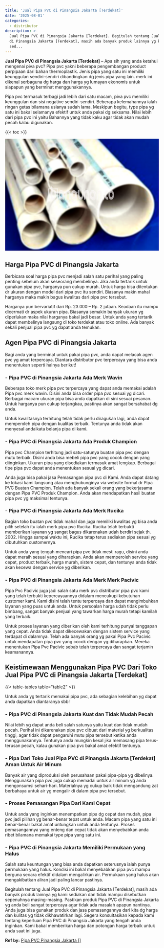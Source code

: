 ```yaml
---
title: 'Jual Pipa PVC di Pinangsia Jakarta [Terdekat]'
date: '2025-08-01'
categories:
  - distributor
description: >-
  Jual Pipa PVC di Pinangsia Jakarta [Terdekat]. Begitulah tentang Jual Pipa PVC
  di Pinangsia Jakarta [Terdekat], masih ada banyak produk lainnya yg kami
  sed...
---
```


**Jual Pipa PVC di Pinangsia Jakarta \[Terdekat\]** – Apa sih yang anda ketahui mengenai piva pvc? Pipa pvc yakni beberapa pengembangan product perpipaan dari bahan thermoplastik. Jenis pipa yang satu ini memiliki keunggulan sendiri-sendiri dibandingkan dg jenis pipa yang lain. merk ini dikenal serbaguna dg harga dan harga yg lumayan ekonomis untuk siapapun yang berminat menggunakannya.

Pipa pvc termasuk terbagi jadi lebih dari satu macam, piva pvc memiliki keunggulan dan sisi negative sendiri-sendiri. Beberapa kelemahannya ialah ringan getas bilamana usianya sudah lama. Meskipun begitu, type pipa yg satu ini bakal selamanya efektif untuk anda pakai dg seksama. Nilai lebih dari pipa pvc ini yaitu Bahannya yang tidak kaku agar tidak akan mudah pecah kalau digunakan.

{{< toc >}}

![Jual Pipa PVC di Pinangsia Jakarta [Terdekat]](/images/jaul-pipa-pvc-13.png)

## Harga Pipa PVC di Pinangsia Jakarta

Berbicara soal harga pipa pvc menjadi salah satu perihal yang paling penting sebelum akan seseorang membelinya. Jika anda tertarik untuk gunakan pipa pvc, harganya pun cukup murah. Untuk harga bisa ditentukan dr ukuran dengan model dari pipa pvc itu sendiri. Biasanya makin mahal harganya maka makin bagus kwalitas dari pipa pvc tersebut.

Harganya pun bervariatif dari Rp. 23.000 – Rp. 2 jutaan. Keadaan itu mampu dicermati dr aspek ukuran pipa. Biasanya semakin banyak ukuran yg diperlukan maka nilai harganya bakal jadi besar. Untuk anda yang tertarik dapat membelinya langsung di toko terdekat atau toko online. Ada banyak sekali penjual pipa pvc yg dapat anda temukan.

## Agen Pipa PVC di Pinangsia Jakarta

Bagi anda yang berminat untuk pakai pipa pvc, anda dapat melacak agen pvc yg amat terpercaya. Diantara distributor pvc terpercaya yang bisa anda menentukan seperti halnya berikut!

### \- Pipa PVC di Pinangsia Jakarta Ada Merk Wavin

Beberapa toko merk pipa pvc terpercaya yang dapat anda memakai adalah Pipa pvc merk wavin. Disini anda bisa order pipa pvc sesuai yg dicari. Berbagai macam ukuran pipa bisa anda dapatkan di sini sesuai pesanan. Untuk harganya pun cukup terjangkau, pastinya akan sangat bersahabat dg anda.

Untuk kwalitasnya terhitung telah tidak perlu diragukan lagi, anda dapat memperoleh pipa dengan kualitas terbaik. Tentunya anda tidak akan menyesal andaikata belanja pipa di kami.

### \- Pipa PVC di Pinangsia Jakarta Ada Produk Champion

Pipa pvc Champion terhitung jadi satu-satunya buatan pipa pvc dengan mutu terbaik. Disini anda bisa mebeli pipa pvc yang cocok dengan yang diinginkan. Ukuran pipa yang disediakan termasuk amat lengkap. Berbagai tipe pipa pvc dapat anda menentukan sesuai yg dicari.

Anda juga bisa pakai jasa Pemasangan pipa pvc di Kami. Anda dapat datang ke lokasi kami langsung atau menghubunginya via website formal dr Pipa PVC Buatan Champion. Telah ada banyak sekali orang yang bekerjasama dengan Pipa PVC Produk Champion. Anda akan mendapatkan hasil buatan pipa pvc yg maksimal tentunya.

### \- Pipa PVC di Pinangsia Jakarta Ada Merk Rucika

Bagian toko buatan pvc tidak mahal dan juga memiliki kwalitas yg bisa anda pilih setelah itu ialah merk pipa pvc Rucika. Rucika telah terbukti memberikan layanan yg sangat bagus dikarenakan udah berdiri sejak th. 2002. Hingga sampai waktu ini, Rucika tetap terus sediakan pipa sesuai yg dibutuhkan customernya.

Untuk anda yang tengah mencari pipa pvc tidak mesti ragu, disini anda dapat meraih sesuai yang diharapkan. Anda akan memperoleh service yang cepat, product terbaik, harga murah, sistem cepat, dan tentunya anda tidak akan kecewa dengan service yg diberikan.

### \- Pipa PVC di Pinangsia Jakarta Ada Merk Merk Pacivic

Pipa Pvc Pacivic juga jadi salah satu merk pvc distributor pipa pvc kami yang telah terbukti kepercayaannya didalam mencukupi kebutuhan customer kami. Kami disini telah tentu terpercaya dan dapat mengimbuhkan layanan yang puas untuk anda. Untuk persoalan harga udah tidak perlu bimbang, sangat banyak penjual yang tawarkan harga murah tetapi kamilah yang terbaik.

Untuk proses layanan yang diberikan oleh kami terhitung punyai tanggapan yang cepat. Anda tidak dapat dikecewakan dengan sistem service yang terdapat di dalamnya. Telah ada banyak orang yg pakai Pipa Pvc Pacivic untuk mendapatan pipa pvc yang cocok dengan yg diharapkan. Mereka menentukan Pipa Pvc Pacivic sebab telah terpercaya dan sangat terjamin keamanannya.

## Keistimewaan Menggunakan Pipa PVC Dari Toko Jual Pipa PVC di Pinangsia Jakarta \[Terdekat\]

{{< table-tables table="table2" >}}

Untuk anda yg tertarik memakai pipa pvc, ada sebagian kelebihan yg dapat anda dapatkan diantaranya sbb!

### \- Pipa PVC di Pinangsia Jakarta Kuat dan Tidak Mudah Pecah

Nilai lebih yg dapat anda beli salah satunya yaitu kuat dan tidak mudah pecah. Perihal ini dikarenakan pipa pvc dibuat dari material yg berkualitas tinggi, agar tidak dapat pengaruhi mutu pipa tersebut ketika anda menggunakannya. Tentunya anda mungkin kesal jika memasang pipa terus-terusan pecah, kalau gunakan pipa pvc bakal amat efektif tentunya.

### \- Pipa Dari Toko Jual Pipa PVC di Pinangsia Jakarta \[Terdekat\] Aman Untuk Air Minum

Banyak air yang diproduksi oleh perusahaan pakai pipa-pipa yg dibelinya. Menggunakan pipa pvc juga cukup memadai untuk air minum yg anda mengonsumsi sehari-hari. Materialnya yg cukup baik tidak mengandung zat berbahaya untuk air yg mengalir di dalam pipa pvc tersebut.

### \- Proses Pemasangan Pipa Dari Kami Cepat

Untuk anda yang inginkan menempatkan pipa dg cepat dan mudah, pipa pvc jadi pilihan yg benar-benar tepat untuk anda. Macam pipa yang satu ini benar-benar bakal amat untungkan untuk anda tentunya. Proses pemasangannya yang enteng dan cepat tidak akan menyebabkan anda ribet bilamana memakai type pipa yang satu ini.

### \- Pipa PVC di Pinangsia Jakarta Memiliki Permukaan yang Halus

Salah satu keuntungan yang bisa anda dapatkan seterusnya ialah punya permukaan yang halus. Kondisi ini bakal menyebabkan pipa pvc mampu berguna secara efektif didalam mengalirkan air. Permukaan yang halus akan mengakibatkan aliran jadi paling lancar pastinya.

Begitulah tentang Jual Pipa PVC di Pinangsia Jakarta \[Terdekat\], masih ada banyak produk lainnya yg kami sediakan dan tidak mampu disebutkan sepenuhnya masing-masing. Pastikan produk Pipa PVC di Pinangsia Jakarta yg anda beli sangat terpercaya agar tidak ada masalah apapun nantinya. Anda juga bisa gunakan produk dan jasa pemasangannya dari kita dg harga dan kulitas yg tidak dikhawatirkan lagi. Segera konsultasikan kepada kami tentang keperluan Pipa PVC di Pinangsia Jakarta yang tengah anda inginkan. Kami bakal memberikan harga dan potongan harga terbaik untuk anda saat ini juga.

**Ref by:** [Pipa PVC Pinangsia Jakarta []](https://id.wikipedia.org/wiki/Pipa)
